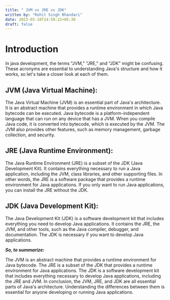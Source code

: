 ```yaml
---
title: " JVM vs JRE vs JDK"
written by: "Rohit Singh Bhandari"
date: 2023-05-10T14:59:22+05:30
draft: false
---
```


# Introduction
 In java development, the terms "JVM," "JRE," and "JDK" might be confusing. These acronyms are essential to understanding Java's structure and how it works, so let's take a closer look at each of them.

## JVM (Java Virtual Machine):
The Java Virtual Machine (JVM) is an essential part of Java's architecture. It is an abstract machine that provides a runtime environment in which Java bytecode can be executed. Java bytecode is a platform-independent language that can run on any device that has a JVM. When you compile Java code, it is converted into bytecode, which is executed by the JVM. The JVM also provides other features, such as memory management, garbage collection, and security.

## JRE (Java Runtime Environment):
The Java Runtime Environment (JRE) is a subset of the JDK (Java Development Kit). It contains everything necessary to run a Java application, including the JVM, class libraries, and other supporting files. In other words, the JRE is a software package that provides a runtime environment for Java applications. If you only want to run Java applications, you can install the JRE without the JDK.

## JDK (Java Development Kit):
The Java Development Kit (JDK) is a software development kit that includes everything you need to develop Java applications. It contains the JRE, the JVM, and other tools, such as the Java compiler, debugger, and documentation. The JDK is necessary if you want to develop Java applications.

***So, to summarize:***

The JVM is an abstract machine that provides a runtime environment for Java bytecode.
The JRE is a subset of the JDK that provides a runtime environment for Java applications.
The JDK is a software development kit that includes everything necessary to develop Java applications, including the JRE and JVM.
In conclusion, the JVM, JRE, and JDK are all essential parts of Java's architecture. Understanding the differences between them is essential for anyone developing or running Java applications. 
   


